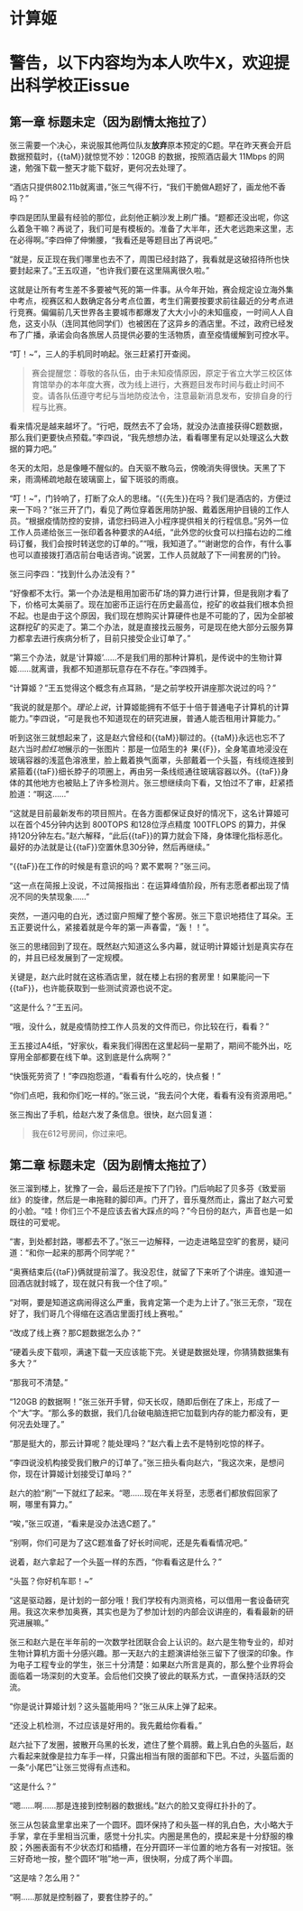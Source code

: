 # 计算姬

# **警告，以下内容均为本人吹牛X，欢迎提出科学校正issue**

## 第一章 标题未定（因为剧情太拖拉了）

张三需要一个决心，来说服其他两位队友**放弃**原本预定的C题。早在昨天赛会开启数据预载时，{{taM}}就惊觉不妙：120GB 的数据，按照酒店最大 11Mbps 的网速，勉强下载一整天才能下载好，更何况去处理了。

“酒店只提供802.11b就离谱，”张三气得不行，“我们干脆做A题好了，画龙他不香吗？”

李四是团队里最有经验的那位，此刻他正躺沙发上刷广播。“题都还没出呢，你这么着急干嘛？再说了，我们可是有模板的。准备了大半年，还大老远跑来这里，志在必得啊。”李四伸了伸懒腰，“我看还是等题目出了再说吧。”

“就是，反正现在我们哪里也去不了，周围已经封路了，我看就是这破招待所也快要封起来了。”王五叹道，“也许我们要在这里隔离很久啦。”

这就是让所有考生差不多要被气死的第一件事。从今年开始，赛会规定设立海外集中考点，视赛区和人数确定各分考点位置，考生们需要按要求前往最近的分考点进行竞赛。偏偏前几天世界各主要城市都爆发了大大小小的未知瘟疫，一时间人人自危，这支小队（连同其他同学们）也被困在了这异乡的酒店里。不过，政府已经发布了广播，承诺会向各旅居人员提供必要的生活物质，直至疫情缓解到可控水平。

“叮！~”，三人的手机同时响起。张三赶紧打开查阅。

> 赛会提醒您：尊敬的各队伍，由于未知疫情原因，原定于省立大学三校区体育馆举办的本年度大赛，改为线上进行，大赛题目发布时间与截止时间不变。请各队伍遵守考纪与当地防疫法令，注意最新消息发布，安排自身的行程与比赛。

看来情况是越来越坏了。“行吧，既然去不了会场，就没办法直接获得C题数据，那么我们更要快点预载。”李四说，“我先想想办法，看看哪里有足以处理这么大数据的算力吧。”

冬天的太阳，总是像睡不醒似的。白天驱不散乌云，傍晚消失得很快。天黑了下来，雨滴稀疏地敲在玻璃窗上，留下斑驳的雨痕。

“叮！~”，门铃响了，打断了众人的思绪。“{{先生}}在吗？我们是酒店的，方便过来一下吗？”张三开了门，看见了两位穿着医用防护服、戴着医用护目镜的工作人员。“根据疫情防控的安排，请您扫码进入小程序提供相关的行程信息。”另外一位工作人员递给张三一张印着各种要求的A4纸，“此外您的伙食可以扫描右边的二维码订餐，我们会按时转送您的订单的。”“哦，我知道了。”“谢谢您的合作，有什么事也可以直接拨打酒店前台电话咨询。”说罢，工作人员就敲了下一间套房的门铃。

张三问李四：“找到什么办法没有？”

“好像都不太行。第一个办法是租用加密币矿场的算力进行计算，但是我刚才看了下，价格可太美丽了。现在加密币正运行在历史最高位，挖矿的收益我们根本负担不起。也是由于这个原因，我们现在想购买计算硬件也是不可能的了，因为全部被这群挖矿的买走了。第二个办法，就是直接找云服务，可是现在绝大部分云服务算力都拿去进行疾病分析了，目前只接受企业订单了。”

“第三个办法，就是‘计算姬’……不是我们用的那种计算机，是传说中的生物计算姬……就离谱，我都不知道那玩意存在不存在。”李四摊手。

“计算姬？”王五觉得这个概念有点耳熟，“是之前学校开讲座那次说过的吗？”

“我说的就是那个。*理论上说*，计算姬能拥有不低于十倍于普通电子计算机的计算能力。”李四说，“可是我也不知道现在的研究进展，普通人能否租用计算能力。”

听到这张三就想起来了，这是赵六曾经和{{taM}}聊过的。{{taM}}永远也忘不了赵六当时*脸红地*展示的一张图片：那是一位陌生的衤果{{F}}，全身笔直地浸没在玻璃容器的浅蓝色溶液里，脸上戴着换气面罩，头部戴着一个头盔，有线缆连接到紧箍着{{taF}}细长脖子的项圈上，再由另一条线缆通往玻璃容器以外。{{taF}}身体的其他地方也被贴上了许多检测片。张三想继续向下看，又怕过不了审，赶紧捂脸道：“啊这……”

“这就是目前最新发布的项目照片。在各方面都保证良好的情况下，这名计算姬可以在首个45分钟内达到 800TOPS 和128位浮点精度 100TFLOPS 的算力，并保持120分钟左右。”赵六解释，“此后{{taF}}的算力就会下降，身体理化指标恶化。最好的办法就是让{{taF}}空置休息30分钟，然后再继续。”

“{{taF}}在工作的时候是有意识的吗？累不累啊？”张三问。

“这一点在简报上没说，不过简报指出：在运算峰值阶段，所有志愿者都出现了情况不同的失禁现象……”

突然，一道闪电的白光，透过窗户照耀了整个客房。张三下意识地捂住了耳朵。王五正要说什么，紧接着就是今年的第一声春雷，“轰！！”。

张三的思绪回到了现在。既然赵六知道这么多内幕，就证明计算姬计划是真实存在的，并且已经发展到了一定规模。

关键是，赵六此时就在这栋酒店里，就在楼上右拐的套房里！如果能问一下{{taF}}，也许能获取到一些测试资源也说不定。

“这是什么？”王五问。

“哦，没什么，就是疫情防控工作人员发的文件而已，你比较在行，看看？”

王五接过A4纸，“好家伙，看来我们得困在这里起码一星期了，期间不能外出，吃穿用全部都要在线下单。这到底是什么病啊？”

“快饿死劳资了！”李四抱怨道，“看看有什么吃的，快点餐！”

“你们点吧，我和你们吃一样的。”张三说，“我去问个大佬，看看有没有资源用吧。”

张三掏出了手机，给赵六发了条信息。很快，赵六回复道：

> 我在612号房间，你过来吧。

## 第二章 标题未定（因为剧情太拖拉了）

张三溜到楼上，犹豫了一会，最后还是按下了门铃。门后响起了贝多芬《致爱丽丝》的旋律，然后是一串拖鞋的脚印声。门开了，音乐戛然而止，露出了赵六可爱的小脸。“哇！你们三个不是应该去省大踩点的吗？”今日份的赵六，声音也是一如既往的可爱呢。

“害，到处都封路，哪都去不了。”张三一边解释，一边走进略显空旷的套房，疑问道：“和你一起来的那两个同学呢？”

“奥赛结束后{{taF}}俩就提前溜了。我没忍住，就留了下来听了个讲座。谁知道一回酒店就封城了，现在就只有我一个住了呗。”

“对啊，要是知道这病闹得这么严重，我肯定第一个走为上计了。”张三无奈，“现在好了，我们哥几个得缩在这酒店里面打线上赛啦。”

“改成了线上赛？那C题数据怎么办？”

“硬着头皮下载呗，满速下载一天应该能下完。关键是数据处理，你猜猜数据集有多大？”

“那我可不清楚。”

“120GB 的数据啊！”张三张开手臂，仰天长叹，随即后倒在了床上，形成了一个“大”字。“那么多的数据，我们几台破电脑连把它加载到内存的能力都没有，更何况去处理了。”

“那是挺大的，那云计算呢？能处理吗？”赵六看上去不是特别吃惊的样子。

“李四说没机构接受我们散户的订单了。”张三扭头看向赵六，“我这次来，是想问你，现在计算姬计划接受订单吗？”

赵六的脸“刷”一下就红了起来。“嗯……现在年关将至，志愿者们都放假回家了啊，哪里有算力。”

“唉，”张三叹道，“看来是没办法选C题了。”

“别啊，你们可是为了这C题准备了好长时间呢，还是先看看情况吧。”

说着，赵六拿起了一个头盔一样的东西，“你看看这是什么？”

“头盔？你好机车耶！~”

“这是驱动器，是计划的一部分哦！我们学校有内测资格，可以借用一套设备研究用。我这次来参加奥赛，其实也是为了参加计划的内部会议讲座的，看看最新的研究进展嘛。”

张三和赵六是在半年前的一次数学社团联合会上认识的。赵六是生物专业的，却对生物计算机方面十分感兴趣。那一天赵六的主题演讲给张三留下了很深的印象。作为电子工程专业的学生，张三十分清楚：如果赵六所言是真的，那么整个业界将会面临着一场深刻的大变革。会后他们交换了彼此的联系方式，一直保持活跃的交流。

“你是说计算姬计划？这头盔能用吗？”张三从床上弹了起来。

“还没上机检测，不过应该是好用的。我先戴给你看看。”

赵六扯下了发圈，披散开乌黑的长发，遮住了整个肩膀。戴上乳白色的头盔后，赵六看起来就像是拉力车手一样，只露出相当有限的面部和下巴。不过，头盔后面的一条“小尾巴”让张三觉得有点违和。

“这是什么？”

“嗯……啊……那是连接到控制器的数据线。”赵六的脸又变得红扑扑的了。

张三从包装盒里拿出来了一个圆环。圆环保持了和头盔一样的乳白色，大小略大于手掌，拿在手里相当沉重，感觉十分扎实。内圈是黑色的，摸起来是十分舒服的橡胶；外圈表面有不少状态灯和插槽，在分开圆环一半位置的地方各有一对按钮。张三好奇地一按，整个圆环“啪”地一声，很快啊，分成了两个半圆。

“这是啥？怎么用？”

“啊……那就是控制器了，要套住脖子的。”

